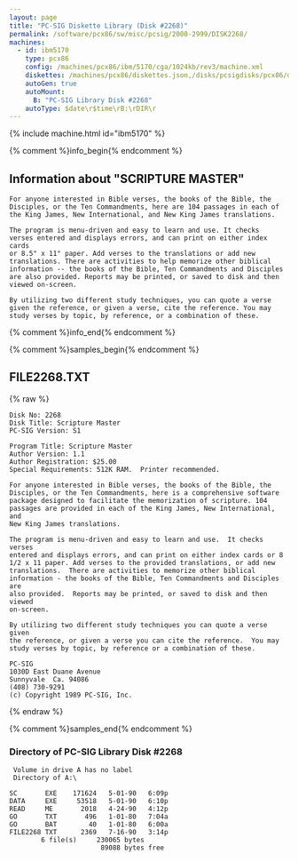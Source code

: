 ```yaml
---
layout: page
title: "PC-SIG Diskette Library (Disk #2268)"
permalink: /software/pcx86/sw/misc/pcsig/2000-2999/DISK2268/
machines:
  - id: ibm5170
    type: pcx86
    config: /machines/pcx86/ibm/5170/cga/1024kb/rev3/machine.xml
    diskettes: /machines/pcx86/diskettes.json,/disks/pcsigdisks/pcx86/diskettes.json
    autoGen: true
    autoMount:
      B: "PC-SIG Library Disk #2268"
    autoType: $date\r$time\rB:\rDIR\r
---
```


{% include machine.html id="ibm5170" %}

{% comment %}info_begin{% endcomment %}

## Information about "SCRIPTURE MASTER"

    For anyone interested in Bible verses, the books of the Bible, the
    Disciples, or the Ten Commandments, here are 104 passages in each of
    the King James, New International, and New King James translations.
    
    The program is menu-driven and easy to learn and use. It checks
    verses entered and displays errors, and can print on either index cards
    or 8.5" x 11" paper. Add verses to the translations or add new
    translations. There are activities to help memorize other biblical
    information -- the books of the Bible, Ten Commandments and Disciples
    are also provided. Reports may be printed, or saved to disk and then
    viewed on-screen.
    
    By utilizing two different study techniques, you can quote a verse
    given the reference, or given a verse, cite the reference. You may
    study verses by topic, by reference, or a combination of these.
{% comment %}info_end{% endcomment %}

{% comment %}samples_begin{% endcomment %}

## FILE2268.TXT

{% raw %}
```
Disk No: 2268                                                           
Disk Title: Scripture Master                                            
PC-SIG Version: S1                                                      
                                                                        
Program Title: Scripture Master                                         
Author Version: 1.1                                                     
Author Registration: $25.00                                             
Special Requirements: 512K RAM.  Printer recommended.                   
                                                                        
For anyone interested in Bible verses, the books of the Bible, the      
Disciples, or the Ten Commandments, here is a comprehensive software    
package designed to facilitate the memorization of scripture. 104       
passages are provided in each of the King James, New International, and 
New King James translations.                                            
                                                                        
The program is menu-driven and easy to learn and use.  It checks verses 
entered and displays errors, and can print on either index cards or 8   
1/2 x 11 paper. Add verses to the provided translations, or add new     
translations.  There are activities to memorize other biblical          
information - the books of the Bible, Ten Commandments and Disciples are
also provided.  Reports may be printed, or saved to disk and then viewed
on-screen.                                                              
                                                                        
By utilizing two different study techniques you can quote a verse given 
the reference, or given a verse you can cite the reference.  You may    
study verses by topic, by reference or a combination of these.          
                                                                        
PC-SIG                                                                  
1030D East Duane Avenue                                                 
Sunnyvale  Ca. 94086                                                    
(408) 730-9291                                                          
(c) Copyright 1989 PC-SIG, Inc.                                         
```
{% endraw %}

{% comment %}samples_end{% endcomment %}

### Directory of PC-SIG Library Disk #2268

     Volume in drive A has no label
     Directory of A:\

    SC       EXE    171624   5-01-90   6:09p
    DATA     EXE     53518   5-01-90   6:10p
    READ     ME       2018   4-24-90   4:12p
    GO       TXT       496   1-01-80   7:04a
    GO       BAT        40   1-01-80   6:00a
    FILE2268 TXT      2369   7-16-90   3:14p
            6 file(s)     230065 bytes
                           89088 bytes free

